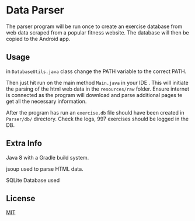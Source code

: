 # Data Parser
The parser program will be run once to create an exercise database from web data scraped from a popular fitness website. The database will then be copied to the Android app.

## Usage
in `DatabaseUtils.java` class change the PATH variable to the correct PATH.

Then just hit run on the main method `Main.java` in your IDE . This will initiate the parsing of the html web data in the `resources/raw` folder. Ensure internet is connected as the program will download and parse additional pages te get all the necessary information.

After the program has run an `exercise.db` file should have been created in `Parser/db/` directory.
Check the logs, 997 exercises should be logged in the DB.

## Extra Info
Java 8 with a Gradle build system.

jsoup used to parse HTML data.

SQLite Database used

## License
[MIT](https://choosealicense.com/licenses/mit/)